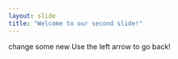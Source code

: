 ```yaml
---
layout: slide
title: "Welcome to our second slide!"
---
```

change some new
Use the left arrow to go back!
